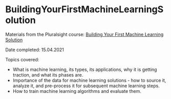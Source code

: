 # BuildingYourFirstMachineLearningSolution

Materials from the Pluralsight course: [Building Your First Machine Learning Solution](https://www.pluralsight.com/courses/building-machine-learning-solution)

Date completed: 15.04.2021

Topics covered:
- What is machine learning, its types, its applications, why it is getting traction, and what its phases are.
- Importance of the data for machine learning solutions - how to source it, analyze it, and pre-process it for subsequent machine learning steps. 
- How to train machine learning algorithms and evaluate them.
